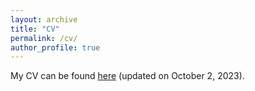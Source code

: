 ```yaml
---
layout: archive
title: "CV"
permalink: /cv/
author_profile: true
---
```


My CV can be found [here](../files/MLi_CV.pdf) (updated on October 2, 2023).